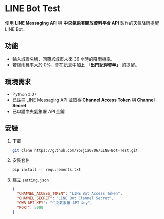 # LINE Bot Test

使用 **LINE Messaging API** 與 **中央氣象署開放資料平台 API** 製作的天氣降雨提醒 LINE Bot。

## 功能

- 輸入城市名稱，回覆該城市未來 36 小時的降雨機率。
- 若降雨機率大於 0%，會在訊息中加上 **「出門記得帶傘」** 的提醒。

## 環境需求

- Python 3.8+
- 已註冊 LINE Messaging API 並取得 **Channel Access Token** 與 **Channel Secret**
- 已申請中央氣象署 API 金鑰

## 安裝

1. 下載

   ```bash
   git clone https://github.com/Youjia0706/LINE-Bot-Test.git
   ```

2. 安裝套件

   ```bash
   pip install -r requirements.txt
   ```

3. 建立 `setting.json`

   ```json
   {
     "CHANNEL_ACCESS_TOKEN": "LINE Bot Access Token",
     "CHANNEL_SECRET": "LINE Bot Channel Secret",
     "CWB_API_KEY": "中央氣象署 API Key",
     "PORT": 5000
   }
   ```
